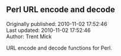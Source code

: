 ## Perl URL encode and decode   
Originally published: 2010-11-02 17:52:46  
Last updated: 2010-11-02 17:52:46  
Author: Trent Mick  
  
URL encode and decode functions for Perl.
